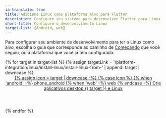 ```yaml
---
ia-translate: true
title: Adicione Linux como plataforma alvo para Flutter
description: Configure seu sistema para desenvolver Flutter para Linux.
short-title: Configure o desenvolvimento Linux
target-list: [Android, web]
---
```


Para configurar seu ambiente de desenvolvimento para ter o Linux como alvo,
escolha o guia que corresponde ao caminho de [Começando][] que você seguiu,
ou a plataforma que você já tem configurada.

<div class="card-grid">
{% for target in target-list %}
{% assign targetLink = '/platform-integration/linux/install-linux/install-linux-from-' | append: target | downcase %}
  <a class="card card-app-type card-linux" id="install-{{target | downcase}}" href="{{targetLink}}">
    <div class="card-body">
      <header class="card-title text-center">
        <span class="d-block h1">
          {% assign icon = target | downcase -%}
          {% case icon %}
          {% when 'android' -%}
            <span class="material-symbols">phone_android</span>
          {% when 'web' -%}
            <span class="material-symbols">web</span>
          {% endcase -%}
        </span>
        <span class="text-muted d-block">
        Crie aplicativos desktop {{ target }} e Linux
        </span>
      </header>
    </div>
  </a>
{% endfor %}
</div>

[Começando]: /get-started/install
